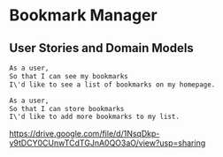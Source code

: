 # Bookmark Manager

## User Stories and Domain Models

```sh
As a user,
So that I can see my bookmarks
I\'d like to see a list of bookmarks on my homepage.

As a user,
So that I can store bookmarks
I\'d like to add more bookmarks to my list.
```
https://drive.google.com/file/d/1NsqDkp-y9tDCY0CUnwTCdTGJnA0QO3aO/view?usp=sharing
